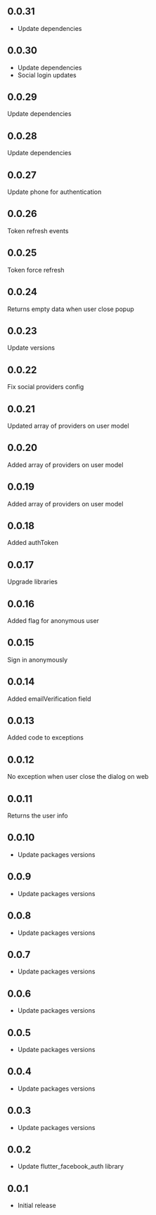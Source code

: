 ## 0.0.31
- Update dependencies

## 0.0.30
- Update dependencies
- Social login updates

## 0.0.29
Update dependencies

## 0.0.28
Update dependencies

## 0.0.27
Update phone for authentication

## 0.0.26
Token refresh events

## 0.0.25
Token force refresh

## 0.0.24
Returns empty data when user close popup

## 0.0.23
Update versions

## 0.0.22

Fix social providers config

## 0.0.21

Updated array of providers on user model
## 0.0.20

Added array of providers on user model
## 0.0.19

Added array of providers on user model

## 0.0.18

Added authToken

## 0.0.17

Upgrade libraries

## 0.0.16

Added flag for anonymous user
## 0.0.15

Sign in anonymously
## 0.0.14

Added emailVerification field
## 0.0.13

Added code to exceptions

## 0.0.12

No exception when user close the dialog on web

## 0.0.11

Returns the user info

## 0.0.10

* Update packages versions
## 0.0.9

* Update packages versions
## 0.0.8

* Update packages versions
## 0.0.7

* Update packages versions
## 0.0.6

* Update packages versions
## 0.0.5

* Update packages versions

## 0.0.4

* Update packages versions

## 0.0.3

* Update packages versions

## 0.0.2

* Update flutter_facebook_auth library

## 0.0.1

* Initial release
